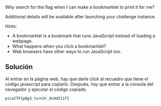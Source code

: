 Why search for the flag when I can make a bookmarklet to print it for me?

Additional details will be available after launching your challenge instance.

Hints:
- A bookmarklet is a bookmark that runs JavaScript instead of loading a webpage.
- What happens when you click a bookmarklet?
- Web browsers have other ways to run JavaScript too.

## Solución
Al entrar en la página web, hay que darle click al recuadro que tiene el código javascript para copiarlo. Después, hay que entrar a la consola del navegador y ejecutar el código copiado.

`picoCTF{p@g3_turn3r_0c0d211f}`